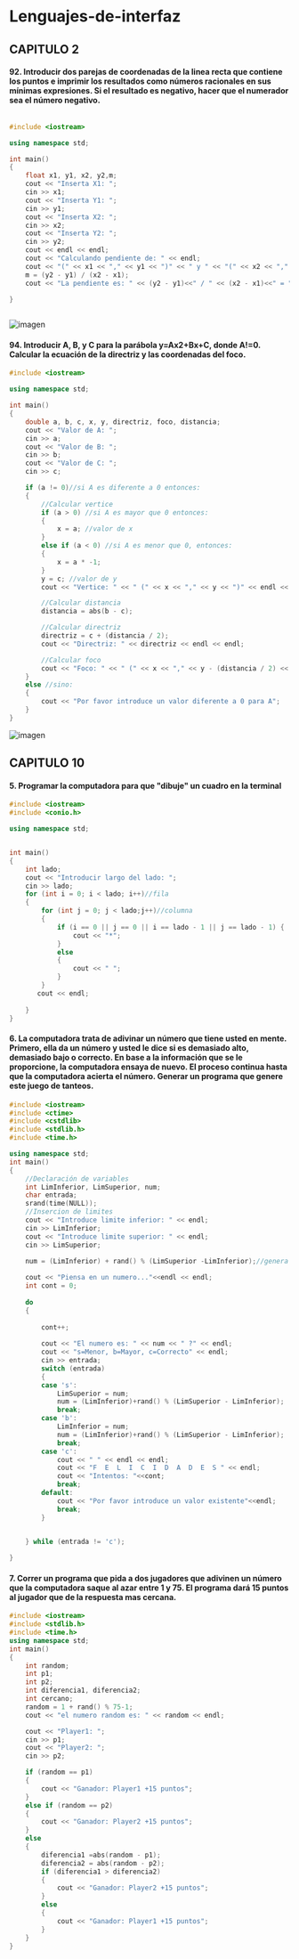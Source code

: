# Lenguajes-de-interfaz
## CAPITULO 2
#### 92. Introducir dos parejas de coordenadas de la linea recta  que contiene los puntos e imprimir los resultados como números racionales en sus mínimas expresiones. Si el resultado es negativo, hacer que el numerador sea el número negativo.
```c++

#include <iostream>

using namespace std;

int main()
{
    float x1, y1, x2, y2,m;
    cout << "Inserta X1: ";
    cin >> x1;
    cout << "Inserta Y1: ";
    cin >> y1;
    cout << "Inserta X2: ";
    cin >> x2;
    cout << "Inserta Y2: ";
    cin >> y2;
    cout << endl << endl;
    cout << "Calculando pendiente de: " << endl;
    cout << "(" << x1 << "," << y1 << ")" << " y " << "(" << x2 << "," << y2 << ")"<<endl<<endl;
    m = (y2 - y1) / (x2 - x1);
    cout << "La pendiente es: " << (y2 - y1)<<" / " << (x2 - x1)<<" = "<<m << endl;

}
    
```
![imagen](./Imagenes/pendiente.PNG)
#### 94. Introducir A, B, y C para la parábola y=Ax2+Bx+C, donde A!=0. Calcular la ecuación de la directriz y las coordenadas del foco.
```c++
#include <iostream>

using namespace std;

int main()
{
    double a, b, c, x, y, directriz, foco, distancia;
    cout << "Valor de A: ";
    cin >> a;
    cout << "Valor de B: ";
    cin >> b;
    cout << "Valor de C: ";
    cin >> c;

    if (a != 0)//si A es diferente a 0 entonces:
    {
        //Calcular vertice
        if (a > 0) //si A es mayor que 0 entonces: 
        {
            x = a; //valor de x
        }
        else if (a < 0) //si A es menor que 0, entonces:
        {
            x = a * -1;
        }
        y = c; //valor de y
        cout << "Vertice: " << " (" << x << "," << y << ")" << endl << endl;

        //Calcular distancia
        distancia = abs(b - c);

        //Calcular directriz
        directriz = c + (distancia / 2);
        cout << "Directriz: " << directriz << endl << endl;

        //Calcular foco
        cout << "Foco: " << " (" << x << "," << y - (distancia / 2) << ")" << endl;
    }
    else //sino:
    {
        cout << "Por favor introduce un valor diferente a 0 para A";
    }
}

```
![imagen](./Imagenes/pendiente.PNG)
## CAPITULO 10
#### 5. Programar la computadora para que "dibuje" un cuadro en la terminal
```c++
#include <iostream>
#include <conio.h>

using namespace std;


int main()
{
    int lado;
    cout << "Introducir largo del lado: ";
    cin >> lado;
    for (int i = 0; i < lado; i++)//fila
    {
        for (int j = 0; j < lado;j++)//columna
        {
            if (i == 0 || j == 0 || i == lado - 1 || j == lado - 1) {
                cout << "*";
            }
            else
            {
                cout << " ";
            }
        }
       cout << endl;
        
    }
}
```
#### 6. La computadora trata de adivinar un número que tiene usted en mente. Primero, ella da un número y usted le dice si es demasiado alto, demasiado bajo o correcto. En base a la información que se le proporcione, la computadora ensaya de nuevo. El proceso continua hasta que la computadora acierta el número. Generar un programa que genere este juego de tanteos.
```c++
#include <iostream>
#include <ctime>
#include <cstdlib>
#include <stdlib.h>
#include <time.h>

using namespace std;
int main()
{
    //Declaración de variables
    int LimInferior, LimSuperior, num;
    char entrada;
    srand(time(NULL));
    //Insercion de limites
    cout << "Introduce limite inferior: " << endl;
    cin >> LimInferior;
    cout << "Introduce limite superior: " << endl;
    cin >> LimSuperior;

    num = (LimInferior) + rand() % (LimSuperior -LimInferior);//genera numero aleatorio
   
    cout << "Piensa en un numero..."<<endl << endl;
    int cont = 0;
  
    do 
    {
        
        cont++;
        
        cout << "El numero es: " << num << " ?" << endl;
        cout << "s=Menor, b=Mayor, c=Correcto" << endl;
        cin >> entrada;
        switch (entrada)
        {
        case 's':
            LimSuperior = num;
            num = (LimInferior)+rand() % (LimSuperior - LimInferior);
            break;
        case 'b':
            LimInferior = num;
            num = (LimInferior)+rand() % (LimSuperior - LimInferior);
            break;
        case 'c':
            cout << " " << endl << endl;
            cout << "F  E  L  I  C  I  D  A  D  E  S " << endl;
            cout << "Intentos: "<<cont;
            break;
        default:
            cout << "Por favor introduce un valor existente"<<endl;
            break; 
        }


    } while (entrada != 'c');
      
}
```
#### 7. Correr un programa que pida a dos jugadores que adivinen un número que la computadora saque al azar entre 1 y 75. El programa dará 15 puntos al jugador que de la respuesta mas cercana.
```c++
#include <iostream>
#include <stdlib.h>
#include <time.h>
using namespace std;
int main()
{
    int random;
    int p1;
    int p2;
    int diferencia1, diferencia2;
    int cercano;
    random = 1 + rand() % 75-1;
    cout << "el numero random es: " << random << endl;

    cout << "Player1: ";
    cin >> p1;
    cout << "Player2: ";
    cin >> p2;

    if (random == p1)
    {
        cout << "Ganador: Player1 +15 puntos";
    }
    else if (random == p2)
    {
        cout << "Ganador: Player2 +15 puntos";
    }
    else
    {
        diferencia1 =abs(random - p1);
        diferencia2 = abs(random - p2);
        if (diferencia1 > diferencia2)
        {
            cout << "Ganador: Player2 +15 puntos";
        }
        else
        {
            cout << "Ganador: Player1 +15 puntos";
        }
    }
}
```
